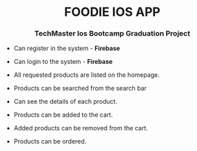 
 <h1 align="center"> FOODIE IOS APP<img height="40" </h1>
 
 <h3 align="center">TechMaster Ios Bootcamp Graduation Project</h3>
 
- Can register in the system - **Firebase**

- Can login to the system - **Firebase**

- All requested products are listed on the homepage.

- Products can be searched from the search bar

- Can see the details of each product.

- Products can be added to the cart.

- Added products can be removed from the cart.

- Products can be ordered.


